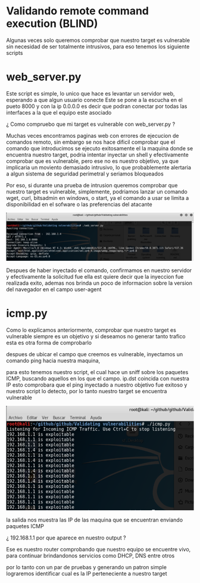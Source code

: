 # Validando remote command execution (BLIND) #

Algunas veces solo queremos comprobar que nuestro target es vulnerable sin necesidad de ser totalmente intrusivos, para eso tenemos los siguiente scripts

#  web_server.py #

 Este script es simple, lo unico que hace es levantar un servidor web, esperando a que algun usuario conecte
 Este se pone a la escucha en el pueto 8000 y con la ip 0.0.0.0 es decir que podran conectar por todas las interfaces a la que el equipo este asociado
 
 
 ¿ Como compruebo que mi target es vulnerable con web_server.py ?
 
 Muchas veces encontramos paginas web con errores de  ejecucion de comandos remoto, sin embargo se nos hace dificil comprobar que el comando que introducimos
 se ejecuto exitosamente el la maquina donde se encuentra nuestro target, podria intentar  inyectar un shell y efectivamente comprobar que es vulnerable, pero ese 
 no es nuestro objetivo, ya que implicaria un moviento demasiado intrusivo, lo que probablemente alertaria a algun sistema de seguridad perimetral y seriamos bloqueados
 
 Por eso, si durante una prueba de intrusion queremos comprobar que nuestro  target es vulnerable, simplemente, podriamos lanzar un comando
 wget, curl, bitsadmin en windows, o start, ya el comando a usar se limita a disponibilidad en el sofware o las preferencias del atacante
 
 
 
 ![alt-text](img/prueba.png)
 
 Despues de haber inyectado el comando, confirmamos en nuestro servidor y efectivamente la solicitud fue ella
 est quiere decir que la inyeccion fue realizada exito, ademas nos brinda un poco de informacion sobre la version del navegador
 en el campo user-agent
 
 
 # icmp.py #
 
 Como lo explicamos anteriormente,  comprobar que nuestro target es vulnerable siempre es un objetivo y si deseamos no generar tanto trafico
 esta es otra forma de comprobarlo
 
 despues de ubicar el campo que creemos es vulnerable, inyectamos un comando ping hacia nuestra maquina,
 
 para esto tenemos nuestro script, el cual hace un sniff sobre los paquetes ICMP, buscando aquellos en los que el campo. ip.dst coincida con nuestra IP
 esto comprobara que el ping inyectado a nuestro objetivo fue exitoso y nuestro script lo detecto, por lo tanto nuestro target se encuentra vulnerable 
 
 ![alt-text](img/ping.png)
 
 
 la salida nos muestra las IP de las maquina que se encuentran enviando paquetes ICMP
 
 ¿  192.168.1.1 por que aparece en nuestro output ?
  
  Ese es nuestro router comprobando que nuestro equipo se encuentre vivo, para continuar brindandonos servicios como DHCP, DNS entre otros
 
 por lo tanto con un par de pruebas y generando un patron simple lograremos identificar  cual es la IP perteneciente 
 a nuestro target
 
 
 
 
 
